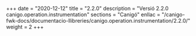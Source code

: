 +++
date        = "2020-12-12"
title       = "2.2.0"
description = "Versió 2.2.0 canigo.operation.instrumentation"
sections    = "Canigó"
enllac		= "/canigo-fwk-docs/documentacio-llibreries/canigo.operation.instrumentation/2.2.0/"
weight		= 2
+++
